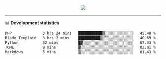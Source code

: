 <h3 align="center">
  <a href="https://github.com/hwalker928">
      <img src="https://github-profile-trophy.vercel.app/?username=hwalker928&no-bg=true&no-frame=true">
  </a>
</h3>


<hr>

📊 **Development statistics**

<!--START_SECTION:waka-->

```txt
PHP              3 hrs 24 mins   ███████████▒░░░░░░░░░░░░░   45.48 %
Blade Template   3 hrs 2 mins    ██████████▒░░░░░░░░░░░░░░   40.69 %
Python           32 mins         █▓░░░░░░░░░░░░░░░░░░░░░░░   07.33 %
TOML             9 mins          ▓░░░░░░░░░░░░░░░░░░░░░░░░   02.01 %
Markdown         6 mins          ▒░░░░░░░░░░░░░░░░░░░░░░░░   01.43 %
```

<!--END_SECTION:waka-->

